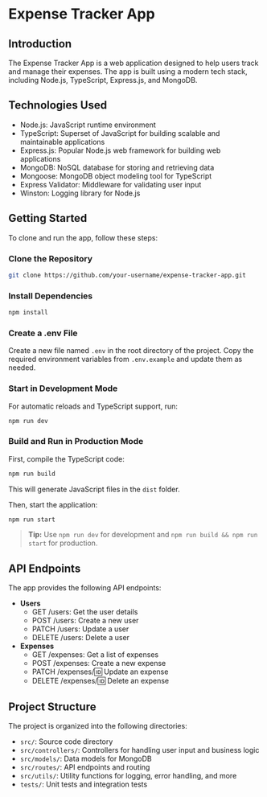 # Expense Tracker App

## Introduction

The Expense Tracker App is a web application designed to help users track and manage their expenses. The app is built using a modern tech stack, including Node.js, TypeScript, Express.js, and MongoDB.

## Technologies Used

* Node.js: JavaScript runtime environment
* TypeScript: Superset of JavaScript for building scalable and maintainable applications
* Express.js: Popular Node.js web framework for building web applications
* MongoDB: NoSQL database for storing and retrieving data
* Mongoose: MongoDB object modeling tool for TypeScript
* Express Validator: Middleware for validating user input
* Winston: Logging library for Node.js

## Getting Started

To clone and run the app, follow these steps:

### Clone the Repository

```bash
git clone https://github.com/your-username/expense-tracker-app.git
```

### Install Dependencies

```bash
npm install
```

### Create a .env File

Create a new file named `.env` in the root directory of the project. Copy the required environment variables from `.env.example` and update them as needed.

### Start in Development Mode

For automatic reloads and TypeScript support, run:

```bash
npm run dev
```

### Build and Run in Production Mode

First, compile the TypeScript code:

```bash
npm run build
```

This will generate JavaScript files in the `dist` folder.

Then, start the application:

```bash
npm run start
```

> **Tip:** Use `npm run dev` for development and `npm run build && npm run start` for production.

## API Endpoints

The app provides the following API endpoints:

* **Users**
	+ GET /users: Get the user details
	+ POST /users: Create a new user
	+ PATCH /users: Update a user
	+ DELETE /users: Delete a user
* **Expenses**
	+ GET /expenses: Get a list of expenses
	+ POST /expenses: Create a new expense
	+ PATCH /expenses/:id: Update an expense
	+ DELETE /expenses/:id: Delete an expense

## Project Structure

The project is organized into the following directories:

* `src/`: Source code directory
* `src/controllers/`: Controllers for handling user input and business logic
* `src/models/`: Data models for MongoDB
* `src/routes/`: API endpoints and routing
* `src/utils/`: Utility functions for logging, error handling, and more
* `tests/`: Unit tests and integration tests